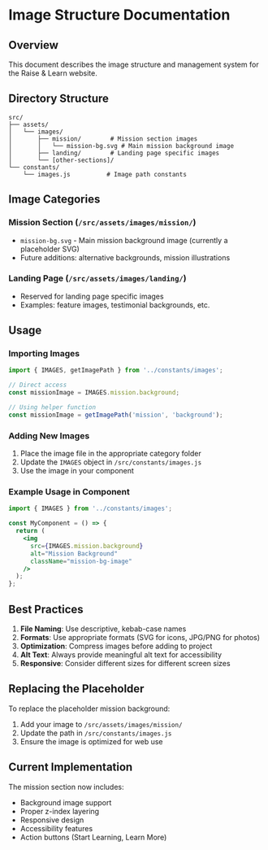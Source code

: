 # Image Structure Documentation

## Overview
This document describes the image structure and management system for the Raise & Learn website.

## Directory Structure
```
src/
├── assets/
│   └── images/
│       ├── mission/        # Mission section images
│       │   └── mission-bg.svg # Main mission background image
│       ├── landing/        # Landing page specific images
│       └── [other-sections]/
└── constants/
    └── images.js          # Image path constants
```

## Image Categories

### Mission Section (`/src/assets/images/mission/`)
- `mission-bg.svg` - Main mission background image (currently a placeholder SVG)
- Future additions: alternative backgrounds, mission illustrations

### Landing Page (`/src/assets/images/landing/`)
- Reserved for landing page specific images
- Examples: feature images, testimonial backgrounds, etc.

## Usage

### Importing Images
```javascript
import { IMAGES, getImagePath } from '../constants/images';

// Direct access
const missionImage = IMAGES.mission.background;

// Using helper function
const missionImage = getImagePath('mission', 'background');
```

### Adding New Images
1. Place the image file in the appropriate category folder
2. Update the `IMAGES` object in `/src/constants/images.js`
3. Use the image in your component

### Example Usage in Component
```jsx
import { IMAGES } from '../constants/images';

const MyComponent = () => {
  return (
    <img 
      src={IMAGES.mission.background} 
      alt="Mission Background" 
      className="mission-bg-image"
    />
  );
};
```

## Best Practices

1. **File Naming**: Use descriptive, kebab-case names
2. **Formats**: Use appropriate formats (SVG for icons, JPG/PNG for photos)
3. **Optimization**: Compress images before adding to project
4. **Alt Text**: Always provide meaningful alt text for accessibility
5. **Responsive**: Consider different sizes for different screen sizes

## Replacing the Placeholder
To replace the placeholder mission background:
1. Add your image to `/src/assets/images/mission/`
2. Update the path in `/src/constants/images.js`
3. Ensure the image is optimized for web use

## Current Implementation
The mission section now includes:
- Background image support
- Proper z-index layering
- Responsive design
- Accessibility features
- Action buttons (Start Learning, Learn More)
